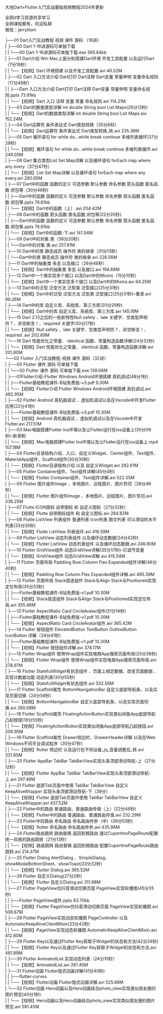 大地Dart+Flutter入门实战基础视频教程2024年更新

全网it学习资源共享学习<br>全网课程都有，欢迎私聊<br>微信：jerryttom<br>

├──01 Dart入门实战教程 视频 课件 源码 （16讲）<br> | ├──00 Dart 1-16讲源码可单独下载<br> | | └──00 Dart 1-16讲源码可单独下载.exe 365.84kb<br> | ├──01 Dart介绍 Win Mac上面分别搭建Dart环境 开发工具配置 以及运行Dart（7分19秒）<br> | | └──【视频】Dart 环境搭建 以及开发工具配置.avi 40.52M<br> | ├──02 Dart 入口方法介绍 Dart打印 Dart注释 Dart变量 常量申明 变量命名规则（17分46秒）<br> | | ├──Dart 入口方法介绍 Dart打印 Dart注释 Dart变量 常量申明 变量命名规则.pptx 73.91kb<br> | | └──【视频】Dart 入口 注释 变量 常量 命名规则.avi 114.21M<br> | ├──03 Dart的数据类型详解 int double String bool List Maps(26分13秒)<br> | | └──【视频】Dart的数据类型详解 int double String bool List Maps.avi 152.24M<br> | ├──04 Dart运算符 条件表达式 Dart类型转换（35分6秒）<br> | | └──【视频】Dart运算符 条件表达式 Dart类型转换_转.avi 235.36M<br> | ├──05 Dart 循环语句 for while do…while break continue 多维列表循环(37分29秒)<br> | | └──【视频】循环语句 for while do…while break continue 多维列表循环.avi 249.05M<br> | ├──06 Dart 集合类型List Set Map详解 以及循环语句 forEach map where any every（37分47秒）<br> | | └──【视频】List Set Map详解 以及循环语句 forEach map where any every.avi 280.65M<br> | ├──07 Dart中的函数 函数的定义 可选参数 默认参数 命名参数 箭头函数 匿名函数 闭包等（30分46秒)<br> | | ├──Dart中的函数 函数的定义 可选参数 默认参数 命名参数 箭头函数 匿名函数 闭包等.pptx 76.61kb<br> | | └──【视频】Dart中的函数（上）.avi 204.42M<br> | ├──08 Dart中的函数 箭头函数 匿名函数 闭包等(22分20秒)<br> | | ├──Dart中的函数 函数的定义 可选参数 默认参数 命名参数 箭头函数 匿名函数 闭包等.pptx 76.61kb<br> | | └──【视频】Dart中的函数-下.avi 141.54M<br> | ├──09 Dart中的对象 类（36分20秒）<br> | | └──Dart中的对象 类.avi 257.81M<br> | ├──10 Dart中的类 静态成员 操作符 类的继承（31分13秒）<br> | | └──Dart中的类 静态成员 操作符 类的继承.avi 226.56M<br> | ├──11 Dart中的抽象类 多态 以及接口（26分46秒）<br> | | └──【视频】Dart中的抽象类 多态 以及接口.avi 194.68M<br> | ├──12 Dart中一个类实现多个接口 以及Dart中的Mixins（15分10秒）<br> | | └──【视频】Dart中一个类实现多个接口 以及Dart中的Mixins.avi 84.25M<br> | ├──13 Dart中的泛型 泛型方法 泛型类 泛型接口(25分31秒)<br> | | └──【视频】Dart中的泛型 泛型方法 泛型类 泛型接口(25分31秒)–重录.avi 99.26M<br> | ├──14 Dart中的库 自定义库、系统库、第三方库(20分29秒)<br> | | └──【视频】Dart中的库 自定义库、系统库、第三方库.avi 145.19M<br> | ├──15 Dart 2.13之后的一些新特性Null safety 、late 关键字、空类型声明符？、非空断言！、required 关键字(30分17秒)<br> | | └──【视频】Null safety 、late 关键字、空类型声明符？、非空断言！、required .avi 202.69M<br> | └──16 Dart 性能优化之常量、 identical 函数、常量构造函数详解(24分32秒)<br> | | └──【视频】Dart 性能优化之常量、 identical 函数、常量构造函数详解.avi 201.80M<br> └──02 Flutter 入门实战教程-视频 课件 源码（32讲）<br> | ├──00 Flutter 课件 源码 可单独下载<br> | | └──00 Flutter 课件 源码 可单独下载.exe 139.06M<br> | ├──01Flutter介绍-Flutter Windows Android环境搭建 真机调试(48分1秒)<br> | | ├──Flutter基础教程课件-B站免费版-v3.pdf 9.30M<br> | | └──【视频】Flutter介绍 Flutter Windows Android环境搭建 真机调试.avi 482.95M<br> | ├──02 Flutter Android 真机器调试 、虚拟机调试以及在Vscode中开发Flutter应用(22分41秒)<br> | | ├──Flutter基础教程课件-B站免费版-v3.pdf 10.30M<br> | | └──【视频】Android 真机器调试 、虚拟机调试以及在Vscode中开发Flutter.avi 217.51M<br> | ├──03 Mac电脑搭建Flutter Ios环境以及让Flutter运行在ios设备上(30分08秒)-新录制<br> | | └──【视频】Mac电脑搭建Flutter Ios环境以及让Flutter运行在ios设备上.mp4 107.18M<br> | ├──04 Flutter目录结构介绍、入口、自定义Widget、Center组件、Text组件、MaterialApp组件、Scaffold组件(30分30秒)<br> | | └──【视频】Flutter目录结构介绍 以及 自定义Widget.avi 292.61M<br> | ├──05 Flutter Container组件、Text组件详解(45分4秒)<br> | | └──【视频】Flutter Container组件、Text组件详解.avi 522.55M<br> | ├──06 Flutter 图片组件Image 、本地图片、远程图片、图片剪切（28分49秒）<br> | | └──【视频】Flutter 图片组件Image 、本地图片、远程图片、图片剪切.avi 336.25M<br> | ├──07 Flutte ICON图标 自带图标 和 自定义图标（27分32秒）<br> | | └──【视频】Flutte 自带图标组件 和 自定义图标.avi 284.82M<br> | ├──08 Flutte ListView 列表组件 普通列表 Icon列表 图文列表 可以滑动的水平列表(33分26秒)<br> | | └──【视频】Flutte ListView 列表组件.avi 416.59M<br> | ├──09 Flutter ListView 动态列表组件 以及循环动态数据(24分42秒)<br> | | └──【视频】Flutter ListView 动态列表组件 以及循环动态数据.avi 246.90M<br> | ├──10 Flutter GridView组件 动态GridView详解(35分17秒)–已调节音量<br> | | └──【视频】GridView组件 动态GridView详解.avi 415.54M<br> | ├──11 Flutter 页面布局 Paddiing Row Column Flex Expanded组件详解(46分40秒)<br> | | └──【视频】Paddiing Row Column Flex Expanded组件详解.avi 495.39M<br> | ├──12 Flutter 页面布局 Stack层迭组件 Stack与Align Stack与Positioned实现定位布局(35分33秒)<br> | | ├──Flutter基础教程课件-B站免费版-v1.pdf 10.30M<br> | | └──【视频】Stack层迭组件 Stack与Align Stack与Positioned实现定位布局.avi 355.46M<br> | ├──13 Flutter AspectRatio Card CircleAvatar组件(31分14秒)<br> | | ├──Flutter基础教程课件-B站免费版-v1.pdf 10.30M<br> | | └──【视频】AspectRatio Card CircleAvatar组件.avi 365.42M<br> | ├──14 Flutter 按钮组件 ElevatedButton TextButton OutlineButton IconButton 详解（34分41秒）<br> | | ├──Flutter基础教程课件-B站免费版-v1.pdf 10.30M<br> | | └──【视频】Flutter 按钮组件详解.avi 378.17M<br> | ├──15 Flutter Wrap组件 使用Wrap组件实现电商App搜索页面布局(25分38秒)<br> | | └──【视频】Flutter Wrap组件 使用Wrap组件实现电商App搜索页面布局.avi 278.97M<br> | ├──16 Flutter StatefulWidget有状态组件 、页面上绑定数据、改变页面数据 、实现计数器功能 动态列表(30分55秒)<br> | | └──【视频】StatefulWidget有状态组件.avi 332.56M<br> | ├──17 Flutter Scaffold属性 BottomNavigationBar 自定义底部导航条、以及实现页面切换（24分56秒）<br> | | └──【视频】BottomNavigationBar 自定义底部导航条、以及实现页面切换.avi 260.68M<br> | ├──18 Flutter Scaffold属性 FloatingActionButton实现类似闲鱼App底部导航凸起按钮(19分55秒)<br> | | └──【视频】FloatingActionButton实现类似闲鱼App底部导航凸起按钮.avi 209.95M<br> | ├──19 Flutter Scaffold属性 Drawer侧边栏、DrawerHeader详解 以及在Web Windows不同平台调试程序（30分47秒）<br> | | └──【视频】flutter 侧边栏 以及运行在不同设备_jq_音量调整后_转.avi 331.85M<br> | ├──20 Flutter AppBar TabBar TabBarView实现头条顶部滑动导航-上（27分12秒）<br> | | └──【视频】Flutter AppBar TabBar TabBarView实现头条顶部滑动导航-上.avi 297.48M<br> | ├──21 Flutter 底部Tab页面中使用 TabBar TabBarView 自定义KeepAliveWrapper 实现头条顶部滑动导航-下（39分）<br> | | └──【视频】Flutter 底部Tab页面中使用 TabBar TabBarView 自定义KeepAliveWrapper.avi 437.52M<br> | ├──22 Flutter中的路由 普通路由、普通路由传值（上）(22分46秒)<br> | | └──【视频】Flutter中的路由 普通路由、普通路由传值.avi 232.29M<br> | ├──23 Flutter中的路由 命名路由 命名路由传参（中）(39分53秒)<br> | | └──【视频】flutter 命名路由 命名路由传参.avi 435.96M<br> | ├──24 Flutter路由跳转 路由替换 返回到根路由 通过CupertinoPageRoute配置统一风格的路由跳转（21分13秒）<br> | | └──【视频】路由跳转 路由替换 返回到根路由 配置CupertinoPageRoute路由跳转.avi 214.37M<br> | ├──25 Flutter Dialog AlertDialog 、SimpleDialog、showModalBottomSheet、showToast(33分32秒)<br> | | └──【视频】Flutter Dialog.avi 365.52M<br> | ├──26 Flutter 自定义Dialog(27分2秒)<br> | | └──【视频】Flutter 自定义Dialog.avi 311.98M<br> | ├──27 Flutter PageView仿抖音滑动切换页面 PageView实现轮播图(45分35秒)<br> | | ├──Flutter PageView组件.pptx 83.70kb<br> | | └──【视频】Flutter PageView仿抖音滑动切换页面 PageView实现轮播图.avi 506.67M<br> | ├──28 Flutter PageView实现动态轮播图 PageController 以及 AutomaticKeepAliveClientMixin(33分42秒)<br> | | └──【视频】PageView实现动态轮播图 AutomaticKeepAliveClientMixin.avi 412.80M<br> | ├──29 Flutter Key以及通过Flutter Key获取子Widget的状态和方法(42分24秒)<br> | | └──【视频】Flutter Key以及通过Flutter Key获取子Widget的状态和方法.avi 481.89M<br> | ├──30 Flutter AnimatedList 实现动态列表（24分10秒）<br> | | └──【视频】AnimatedList.avi 261.45M<br> | ├──31 Flutter动画 Flutter隐式动画详解(41分40秒)<br> | | ├──flutter-curves<br> | | └──【视频】Flutter动画 Flutter隐式动画详解.avi 525.66M<br> | └──32 Flutter动画 Hero动画以及Hero动画结合photo_view实现类似朋友圈的图片预览(40分1秒)<br> | | └──【视频】Hero动画以及Hero动画结合photo_view实现类似朋友圈的图片预览.avi 591.45M